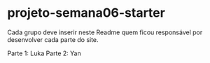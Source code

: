 # projeto-semana06-starter

Cada grupo deve inserir neste Readme quem ficou responsável por desenvolver cada parte do site.

Parte 1: Luka
Parte 2: Yan
